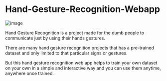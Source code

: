 # Hand-Gesture-Recognition-Webapp
![image](https://user-images.githubusercontent.com/82441801/190888569-c28d75eb-65a4-4094-b61f-17ad6f346e0b.png)


Hand Gesture Recognition is a project made for the dumb people to communicate just by using their hands gestures.

There are many hand gesture recognition projects that has a pre-trained dataset and only limited to that particular signs or gestures.

But this hand gesture recognition web app helps to train your own dataset on your own in a simple and interactive way and you can use them anytime, anywhere once trained.
